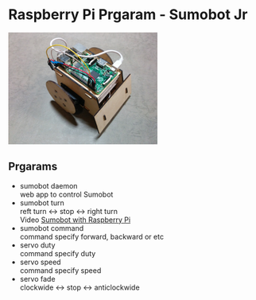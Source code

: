 # Raspberry Pi Prgaram - Sumobot Jr

<img src="https://github.com/FabLabKannai/SumobotJr/blob/master/docs/raspi_ver.jpg" width="300" /> <br/>

## Prgarams
- sumobot daemon <br/>
  web app to control Sumobot <br/>
- sumobot turn <br/>
  reft turn <-> stop <-> right turn <br/>
  Video [Sumobot with Raspberry Pi](https://www.youtube.com/watch?v=J9WRliGs7vI) <br/>
- sumobot command <br/>
  command specify forward, backward or etc <br/>
- servo duty <br/>
  command specify duty <br/>
- servo speed <br/>
  command specify speed <br/>
- servo fade <br/>
  clockwide <-> stop <-> anticlockwide <br/>
